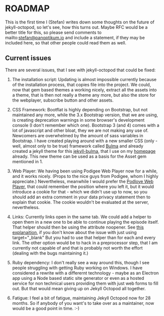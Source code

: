 # ROADMAP

This is the first time I (Stefan) writes down some thoughts on the future of jekyll-octopod,
so let's see, how this turns out. Maybe RFC would be a better title for this, so please send
comments to mailto:stefan@panoptikum.io and include a statement, if they may be included here,
so that other people could read them as well.

## Current issues

There are several issues, that I see with jekyll-octopod that could be fixed:

1. The installation script:
   Updating is almost impossible currently because of the installation process, that copies file into
   the project. We could, now that gem based themes a working nicely, extract all the assets into
   a theme, that is then not really a theme any more, but also the store for the webplayer, subscribe
   button and other assets.

2. CSS Framework:
   Bootflat is highly depending on Bootstrap, but not maintained any more, while the 3.x
   Bootstrap version, that we are using, is creating deprecation warnings in some browser's
   development console (I don't remember which one).
   Bootstrap 3 (and 4) comes with a lot of javascript and other bloat, they we are not making any
   use of. Newcomers are overwhelmed by the amount of sass variables in Bootstrap.
   I have created playing around with a new smaller CSS (only - well, almost only to be true)
   framework called [Bulma](https://bulma.io) and already created a jekyll theme for this
   [jekyll-bulma](https://github.com/jekyll-octopod/jekyll-bulma), that I use on my
   [homepage](https://informatom.com) already. This new theme can be used as a basis for the Asset
   gem mentioned in 1.

3. Web Player:
   We having been using Podigee Web Player now for a while, and it works nicely. (Props to the nice
   guys from Podigee, whom I highly appreciate.) Nevertheless, meanwhile I would prefer the
   [Podlove Web Player](https://podlove.org/podlove-web-player/), that could remember the position
   where you left it, but it would introduce a cookie for that - which we didn't use up to now,
   so you should add an extra comment in your data privacy statement then to explain that cookie.
   The cookie wouldn't be evaluated at the server, nevertheless.

4. Links:
   Currently links open in the same tab. We could add a helper to open them in a new one to be
   able to continue playing the episode itself. That helper should then be using the attribute
   noopener. See
   [this explanaition](https://developers.google.com/web/tools/lighthouse/audits/noopener), if
   you don't know about the issue with just using target="\_blank"
   But you had to use that helper than for each and every link. The other option would be to
   hack in a preprocessor step, that I am currently not capable of and that is probably not worth
   the effort (dealing with the bugs maintaining it.)

5. Ruby dependency:
   I don't really see a way around this, though I see people struggling with getting Ruby working
   on Windows. I have considered a rewrite with a differernt technology - maybe as an Electron
   app using a Node based static site generator or even as a hosted service for non technical
   users providing them with just web forms to fill out. But that would mean giving up on
   Jekyll Octopod all together.

6. Fatigue:
   I feel a bit of fatigue, maintaining Jekyll Octopod now for 28 months. So if anybody of you
   want's to take over as a maintainer, now would be a good point in time. :-)